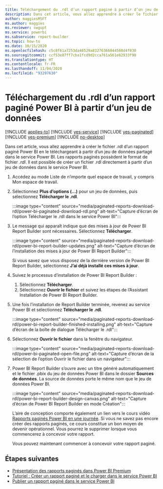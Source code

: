 ```yaml
---
title: Téléchargement du .rdl d’un rapport paginé à partir d’un jeu de données
description: Dans cet article, vous allez apprendre à créer le fichier .rdl d’un rapport paginé Power BI en le téléchargeant à partir d’un jeu de données partagé dans le service Power BI.
author: maggiesMSFT
ms.author: maggies
ms.reviewer: swgupt
ms.service: powerbi
ms.subservice: report-builder
ms.topic: how-to
ms.date: 10/15/2020
ms.openlocfilehash: c5c8f61a7253da46529a83276366044560d4f030
ms.sourcegitcommit: ccf53e87ff7cba1fcd9d2cca761a561e62933f90
ms.translationtype: HT
ms.contentlocale: fr-FR
ms.lasthandoff: 11/04/2020
ms.locfileid: "93297630"
---
```

# <a name="download-the-rdl-for-a-power-bi-paginated-report-from-a-dataset"></a>Téléchargement du .rdl d’un rapport paginé Power BI à partir d’un jeu de données

[!INCLUDE [applies-to](../includes/applies-to.md)] [!INCLUDE [yes-service](../includes/yes-service.md)] [!INCLUDE [yes-paginated](../includes/yes-paginated.md)] [!INCLUDE [yes-premium](../includes/yes-premium.md)] [!INCLUDE [no-desktop](../includes/no-desktop.md)] 

Dans cet article, vous allez apprendre à créer le fichier .rdl d’un rapport paginé Power BI en le téléchargeant à partir d’un jeu de données partagé dans le service Power BI. Les rapports paginés possèdent le format de fichier *.rdl*. Il est possible de créer un fichier .rdl directement à partir d’un jeu de données dans le service Power BI.

1. Accédez au mode Liste de n’importe quel espace de travail, y compris Mon espace de travail. 
1. Sélectionnez **Plus d’options (…)** pour un jeu de données, puis sélectionnez **Télécharger le .rdl**.

    :::image type="content" source="media/paginated-reports-download-rdl/power-bi-paginated-download-rdl.png" alt-text="Capture d’écran de l’option Télécharger le .rdl dans le service Power BI":::
1. Le message qui apparaît indique que des mises à jour de Power BI Report Builder sont nécessaires. Sélectionnez **Télécharger**. 

    :::image type="content" source="media/paginated-reports-download-rdl/power-bi-report-builder-updates.png" alt-text="Capture d’écran de l’installation des mises à jour de Power BI Report Builder":::

    Si vous savez que vous disposez de la dernière version de Power BI Report Builder, sélectionnez **J’ai déjà installé ces mises à jour**.

1. Suivez le processus d’installation de Power BI Report Builder : 

    1. Sélectionnez **Télécharger**.  
    2. Sélectionnez **Ouvrir le fichier** et suivez les étapes de l’Assistant Installation de Power BI Report Builder.

1. Une fois l’installation de Report Builder terminée, revenez au service Power BI et sélectionnez **Télécharger le .rdl**.

    :::image type="content" source="media/paginated-reports-download-rdl/power-bi-report-builder-finished-installing.png" alt-text="Capture d’écran de la boîte de dialogue Télécharger le .rdl":::

1. Sélectionnez **Ouvrir le fichier** dans la fenêtre du navigateur.

    :::image type="content" source="media/paginated-reports-download-rdl/power-bi-paginated-open-file.png" alt-text="Capture d’écran de la sélection de l’option Ouvrir le fichier dans un navigateur":::

1. Power BI Report Builder s’ouvre avec un titre généré automatiquement et le fichier .pbix du jeu de données Power BI dans le dossier **Sources de données**. La source de données porte le même nom que le jeu de données Power BI.

    :::image type="content" source="media/paginated-reports-download-rdl/power-bi-report-builder-design-canvas.png" alt-text="Capture d’écran de Power BI Report Builder en mode Création":::

    L’aire de conception comporte également un lien vers le cours vidéo [Rapports paginés Power BI en une journée](../learning-catalog/paginated-reports-online-course.md). Si vous ne savez pas encore créer des rapports paginés, ce cours constitue un bon moyen de devenir opérationnel.  Vous pourrez le supprimer lorsque vous commencerez à concevoir votre rapport.

    Vous pouvez maintenant commencer à concevoir votre rapport paginé.
 
## <a name="next-steps"></a>Étapes suivantes 

- [Présentation des rapports paginés dans Power BI Premium](paginated-reports-report-builder-power-bi.md)  
- [Tutoriel : Créer un rapport paginé et le charger dans le service Power BI](paginated-reports-quickstart-aw.md)
- [Publier un rapport paginé dans le service Power BI](paginated-reports-save-to-power-bi-service.md)

